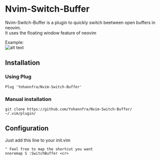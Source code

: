 # Nvim-Switch-Buffer

Nvim-Switch-Buffer is a plugin to quickly switch beetween open buffers in neovim.\
It uses the floating window feature of neovim

Example: \
![alt text](.github/gif.gif "Utilisation example")

## Installation

### Using Plug
```
Plug 'Yohannfra/Nvim-Switch-Buffer'
```

### Manual installation
```
git clone https://github.com/Yohannfra/Nvim-Switch-Buffer/ ~/.vim/plugin/
```

## Configuration

Just add this line to your init.vim
```vim
" Feel free to map the shortcut you want
nnoremap S :SwitchBuffer <cr>
```
